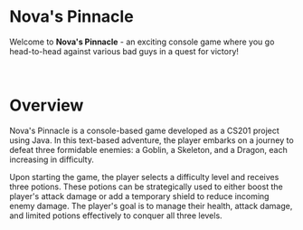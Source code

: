 # Nova's Pinnacle

Welcome to **Nova's Pinnacle** - an exciting console game where you go head-to-head against various bad guys in a quest for victory!
<br>

</br>

# Overview

Nova's Pinnacle is a console-based game developed as a CS201 project using Java. In this text-based adventure, the player embarks on a journey to defeat three formidable enemies: a Goblin, a Skeleton, and a Dragon, each increasing in difficulty.

Upon starting the game, the player selects a difficulty level and receives three potions. These potions can be strategically used to either boost the player's attack damage or add a temporary shield to reduce incoming enemy damage. The player's goal is to manage their health, attack damage, and limited potions effectively to conquer all three levels.

<br>

</br>

